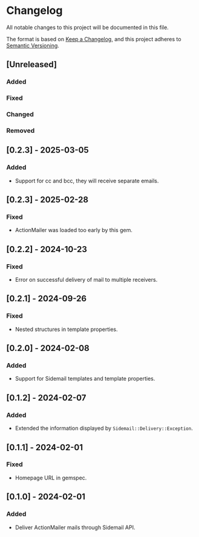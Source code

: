 # Changelog

All notable changes to this project will be documented in this file.

The format is based on [Keep a Changelog](https://keepachangelog.com/en/1.1.0/),
and this project adheres to [Semantic Versioning](https://semver.org/spec/v2.0.0.html).

## [Unreleased]
### Added
### Fixed
### Changed
### Removed

## [0.2.3] - 2025-03-05
### Added
- Support for cc and bcc, they will receive separate emails.

## [0.2.3] - 2025-02-28
### Fixed
- ActionMailer was loaded too early by this gem.

## [0.2.2] - 2024-10-23
### Fixed
- Error on successful delivery of mail to multiple receivers.

## [0.2.1] - 2024-09-26
### Fixed
- Nested structures in template properties.

## [0.2.0] - 2024-02-08
### Added
- Support for Sidemail templates and template properties.

## [0.1.2] - 2024-02-07
### Added
- Extended the information displayed by `Sidemail::Delivery::Exception`.

## [0.1.1] - 2024-02-01
### Fixed
- Homepage URL in gemspec.

## [0.1.0] - 2024-02-01
### Added
- Deliver ActionMailer mails through Sidemail API. 
